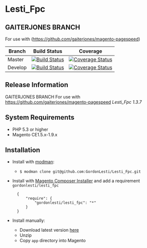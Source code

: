 Lesti_Fpc
=========

## GAITERJONES BRANCH


For use with (https://github.com/gaiterjones/magento-pagespeed)



Branch | Build Status | Coverage
--- | --- | ---
Master | [![Build Status](https://img.shields.io/travis/GordonLesti/Lesti_Fpc/master.svg?style=flat-square)](https://travis-ci.org/GordonLesti/Lesti_Fpc) | [![Coverage Status](https://img.shields.io/coveralls/GordonLesti/Lesti_Fpc/master.svg?style=flat-square)](https://coveralls.io/r/GordonLesti/Lesti_Fpc?branch=master)
Develop | [![Build Status](https://img.shields.io/travis/GordonLesti/Lesti_Fpc/develop.svg?style=flat-square)](https://travis-ci.org/GordonLesti/Lesti_Fpc) | [![Coverage Status](https://img.shields.io/coveralls/GordonLesti/Lesti_Fpc/develop.svg?style=flat-square)](https://coveralls.io/r/GordonLesti/Lesti_Fpc?branch=develop)

## Release Information

GAITERJONES BRANCH
For use with https://github.com/gaiterjones/magento-pagespeed
*Lesti_Fpc 1.3.7*

## System Requirements

* PHP 5.3 or higher
* Magento CE1.5.x-1.9.x

## Installation

* Install with [modman](https://github.com/colinmollenhour/modman):
    * ```$ modman clone git@github.com:GordonLesti/Lesti_Fpc.git```
* Install with [Magento Composer Installer](https://github.com/magento-hackathon/magento-composer-installer) and add a requirement `gordonlesti/lesti_fpc`

        {
            "require": {
                "gordonlesti/lesti_fpc": "*"
            }
        }

* Install manually:
    * Download latest version [here](https://github.com/GordonLesti/Lesti_Fpc/archive/master.zip)
    * Unzip
    * Copy `app` directory into Magento
